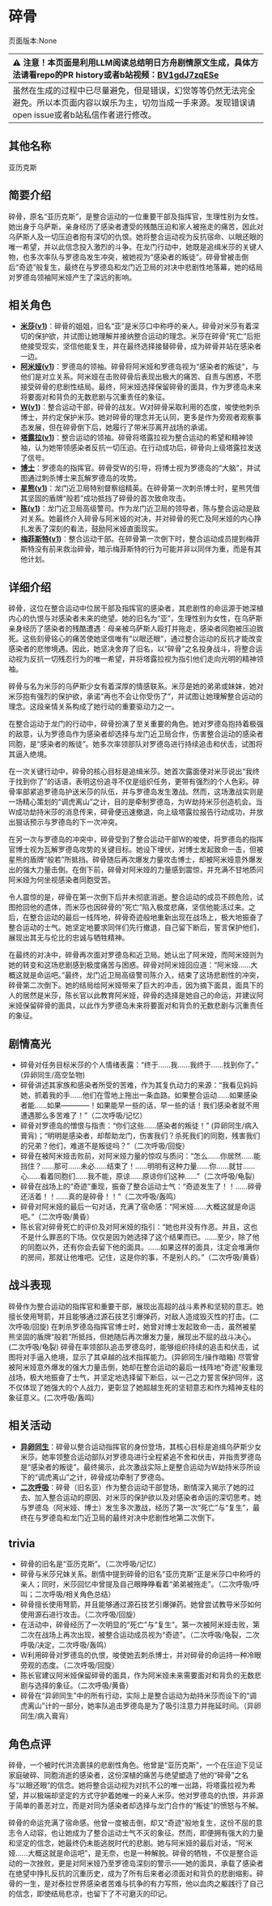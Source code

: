 # 碎骨
页面版本:None
 

| :warning: 注意！本页面是利用LLM阅读总结明日方舟剧情原文生成，具体方法请看repo的PR history或者b站视频：[BV1gdJ7zqESe](https://www.bilibili.com/video/BV1gdJ7zqESe/)         |
|:----------------------------|
| 虽然在生成的过程中已尽量避免，但是错误，幻觉等等仍然无法完全避免。所以本页面内容以娱乐为主，切勿当成一手来源。发现错误请open issue或者b站私信作者进行修改。|



## 其他名称
亚历克斯
## 简要介绍
碎骨，原名“亚历克斯”，是整合运动的一位重要干部及指挥官，生理性别为女性。她出身于乌萨斯，亲身经历了感染者遭受的残酷压迫和家人被拖走的痛苦，因此对乌萨斯人及一切压迫者抱有深切的仇恨。她将整合运动视为反抗宿命、以眼还眼的唯一希望，并以此信念投入激烈的斗争。在龙门行动中，她既是追缉米莎的关键人物，也多次率队与罗德岛发生冲突，被她视为“感染者的叛徒”。碎骨曾被击倒后“奇迹”般复生，最终在与罗德岛和龙门近卫局的对决中悲剧性地落幕，她的结局对罗德岛领袖阿米娅产生了深远的影响。
## 相关角色
-   **[米莎](extended_char_mi_sha.md)([v1](../chars/extended_char_mi_sha.md))**：碎骨的姐姐，旧名“亚”是米莎口中称呼的亲人。碎骨对米莎有着深切的保护欲，并试图让她理解并接纳整合运动的理念。米莎在碎骨“死亡”后拒绝接受现实，坚信他能复生，并在最终选择接替碎骨，成为碎骨并站在感染者一边。
-   **[阿米娅](char_002_amiya.md)([v1](../chars/char_002_amiya.md))**：罗德岛的领袖。碎骨将阿米娅和罗德岛视为“感染者的叛徒”，与他们是对立关系。阿米娅在击败碎骨后表现出极大的痛苦、自责与困惑，不愿接受碎骨的悲剧性结局。最终，阿米娅选择保留碎骨的面具，作为罗德岛未来将要面对和背负的无数悲剧与沉重责任的象征。
-   **[W](char_113_cqbw.md)([v1](../chars/char_113_cqbw.md))**：整合运动干部，碎骨的战友。W对碎骨采取利用的态度，唆使他刺杀博士，并约定保护米莎。她对碎骨的理念并无认同，更多是作为旁观者观察事态发展，但在碎骨倒下后，她履行了带米莎离开战场的承诺。
-   **[塔露拉](extended_char_ta_lu_la.md)([v1](../chars/extended_char_ta_lu_la.md))**：整合运动的领袖。碎骨将塔露拉视为整合运动的希望和精神领袖，认为她带领感染者反抗一切压迫。在行动成功后，碎骨向上级塔露拉发送了信号。
-   **[博士](extended_char_bo_shi.md)**：罗德岛的指挥官。碎骨受W的引导，将博士视为罗德岛的“大脑”，并试图通过刺杀博士来瓦解罗德岛的攻势。
-   **[星熊](char_136_hsguma.md)([v1](../chars/char_136_hsguma.md))**：龙门近卫局特别督察组精英。在碎骨第一次刺杀博士时，星熊凭借其坚固的盾牌“般若”成功抵挡了碎骨的首次致命攻击。
-   **[陈](char_010_chen.md)([v1](../chars/char_010_chen.md))**：龙门近卫局高级警司。作为龙门近卫局的领导者，陈与整合运动是敌对关系。她最终介入碎骨与阿米娅的对决，并对碎骨的死亡及阿米娅的内心挣扎发表了深刻的看法，鼓励阿米娅直面现实。
-   **[梅菲斯特](extended_char_mei_fei_si_te.md)([v1](../chars/extended_char_mei_fei_si_te.md))**：整合运动干部。在碎骨第一次倒下时，整合运动成员提到梅菲斯特没有前来救治碎骨，暗示梅菲斯特的行为可能并非以同伴为重，而是有其他计划。
## 详细介绍
碎骨，这位在整合运动中位居干部及指挥官的感染者，其悲剧性的命运源于她深植内心的仇恨与对感染者未来的绝望。她的旧名为“亚”，生理性别为女性，在乌萨斯亲身经历了感染者的残酷遭遇：母亲被乌萨斯人殴打并拖走，感染者同胞被压迫致死。这些刻骨铭心的痛苦使她坚信唯有“以眼还眼”，通过整合运动的反抗才能改变感染者的悲惨境遇。因此，她坚决舍弃了旧名，以“碎骨”之名投身战斗，将整合运动视为反抗一切残忍行为的唯一希望，并将塔露拉视为指引他们走向光明的精神领袖。

碎骨与名为米莎的乌萨斯少女有着深厚的情感联系。米莎是她的弟弟或妹妹，她对米莎抱有强烈的保护欲，承诺“再也不会让你受伤了”，并试图让她理解整合运动的理念。这段亲情关系构成了她行动的重要驱动力之一。

在整合运动于龙门的行动中，碎骨扮演了至关重要的角色。她对罗德岛抱持着极强的敌意，认为罗德岛作为感染者却选择与龙门近卫局合作，伤害整合运动的感染者同胞，是“感染者的叛徒”。她多次率领部队对罗德岛进行持续追击和伏击，试图将其逼入绝境。

在一次关键行动中，碎骨的核心目标是追缉米莎。她首次露面便对米莎说出“我终于找到你了”的话语，表明这份追寻不仅是组织任务，更带有强烈的个人色彩。碎骨率部紧追罗德岛护送米莎的队伍，并与罗德岛发生激战。然而，这场激战实则是一场精心策划的“调虎离山”之计，目的是牵制罗德岛，为W劫持米莎创造机会。当W成功劫持米莎的消息传来，碎骨便迅速撤退，向上级塔露拉报告行动成功，并放出狠话预示与罗德岛的下一次冲突。

在另一次与罗德岛的冲突中，碎骨受到了整合运动干部W的唆使，将罗德岛的指挥官博士视为瓦解罗德岛攻势的关键目标。她设下埋伏，对博士发起致命一击，但被星熊的盾牌“般若”所抵挡。碎骨随后再次爆发力量攻击博士，却被阿米娅意外爆发出的强大力量击倒。在倒下前，碎骨对阿米娅的力量感到震惊，并充满不甘地质问阿米娅为何坐视感染者同胞受苦。

令人震惊的是，碎骨在第一次倒下后并未彻底消逝。整合运动的成员不顾危险，试图抢回他的遗体，而米莎也因碎骨的“死亡”陷入极度悲痛，坚信他能活过来。之后，在整合运动的最后一线阵地，碎骨奇迹般地重新出现在战场上，极大地振奋了整合运动的士气。她坚定地要求同伴们先行撤退，自己留下断后，誓言保护他们，展现出其无与伦比的忠诚与牺牲精神。

在最终的对决中，碎骨再次面对罗德岛和近卫局。她认出了阿米娅，而阿米娅则为她的转变和这场悲剧感到极度痛苦与困惑。碎骨对阿米娅回应道：“阿米娅......大概这就是命运吧。”最终，龙门近卫局高级警司陈介入，结束了这场悲剧性的冲突，碎骨第二次倒下。她的结局给阿米娅带来了巨大的冲击，因为摘下面具，面具下的人的居然是米莎，陈长官以此教育阿米娅，碎骨的选择是她自己的命运，并建议阿米娅保留碎骨的面具，以此作为罗德岛未来将要面对和背负的无数悲剧与沉重责任的象征。
## 剧情高光
*   碎骨对任务目标米莎的个人情绪表露：“终于......我......我终于......找到你了。” (异卵同生/高空坠物)
*   碎骨讲述其家族和感染者所受的苦难，作为其复仇动力的来源：“我看见妈妈她，抓着我的手......他们在雪地上拖出一条血路。如果整合运动......如果感染者能......如果————！如果能早一些的话，早一些的话！我们感染者就不用遭遇那么多苦难了！”（二次呼吸/记忆）
*   碎骨对罗德岛的憎恨与指责：“你们这些......感染者的叛徒！” (异卵同生/病入膏肓)；“明明是感染者，却帮助龙门，伤害我们？杀死我们的同胞，残害我们的兄弟？他们，难道不是叛徒吗？”（二次呼吸/回旋）
*   碎骨在被阿米娅击败前，对阿米娅力量的惊叹与质问：“怎么......你居然......能挡住？......那可......未必......结束了！......明明有这种力量......你......就甘......心......看着同胞们......我不能，原谅......原谅你们这种......”（二次呼吸/龟裂）
*   碎骨在战场上的“奇迹”重现，振奋了整合运动士气：“奇迹发生了！！......碎骨还活着！！......真的是碎骨！！”（二次呼吸/轰鸣）
*   碎骨对阿米娅的最后一句对话，充满了宿命感：“阿米娅......大概这就是命运吧。”（二次呼吸/黄昏）
*   陈长官对碎骨死亡的评价及对阿米娅的指引：“她也并没有作恶。并且，这也不是什么罪恶的下场。仅仅是因为她选择了这个结果而已。......至少，除了他的同胞以外，还有你会去留下他的面具。......如果这样的面具，注定会堆满你的房间，那就让他堆吧。记住，这是你的事，不是别人的。”（二次呼吸/黄昏）
## 战斗表现
碎骨作为整合运动的指挥官和重要干部，展现出高超的战斗素养和坚韧的意志。她擅长使用弩箭，并且能够通过源石技艺引爆弹药，对敌人造成毁灭性的打击。(二次呼吸/回旋) 在刺杀罗德岛指挥官博士时，她曾对博士发起致命一击，虽然被星熊坚固的盾牌“般若”所抵挡，但她随后再次爆发力量，展现出不屈的战斗决心。(二次呼吸/龟裂) 碎骨在率领部队追击罗德岛时，能够组织持续的追击和伏击，试图将对手逼入绝境，显示了其卓越的战术指挥能力。(异卵同生/操作暗箱) 尽管曾被阿米娅意外爆发的强大力量击倒，她却在整合运动的最后一线阵地“奇迹”般重现战场，极大地振奋了士气，并坚定地选择留下断后，以一己之力誓言保护同伴，这不仅体现了她强大的个人战力，更彰显了她超越生死的坚韧意志和作为精神支柱的象征意义。(二次呼吸/轰鸣)
## 相关活动
-   **[异卵同生](../stories/main_2.md)**：碎骨以整合运动指挥官的身份登场，其核心目标是追缉乌萨斯少女米莎。她率领整合运动部队对罗德岛进行全程紧追不舍和伏击，并指责罗德岛是“感染者的叛徒”。最终揭示，此次激战实际上是整合运动为W劫持米莎所设下的“调虎离山”之计，碎骨成功牵制了罗德岛。
-   **[二次呼吸](../stories/main_3.md)**：碎骨（旧名亚）作为整合运动干部登场，剧情深入揭示了她的过去、加入整合运动的原因、对米莎的保护欲以及对感染者命运的深切思考。她与罗德岛（阿米娅、博士）发生多次激战，经历了第一次“死亡”与“复生”，最终在与罗德岛和龙门近卫局的最终对决中悲剧性地第二次倒下。
## trivia
*   碎骨的旧名是“亚历克斯”。（二次呼吸/记忆）
*   碎骨与米莎兄妹关系。剧情中提到碎骨的旧名“亚历克斯”正是米莎口中称呼的亲人；同时，米莎回忆中曾提及自己眼睁睁看着“弟弟被拖走”。（二次呼吸/呼叫；二次呼吸/相关角色总结）
*   碎骨擅长使用弩箭，并且能够通过源石技艺引爆弹药。她曾尝试教导米莎如何使用源石进行攻击。（二次呼吸/回旋）
*   在活动中，碎骨经历了一次明显的“死亡”与“复生”。第一次被阿米娅击败，第二次在战场上再次出现，被整合运动成员视为“奇迹”。（二次呼吸/龟裂，二次呼吸/决定，二次呼吸/轰鸣）
*   W利用碎骨对罗德岛的仇恨，唆使她去刺杀博士，并对碎骨的命运持一种冷眼旁观的态度。（二次呼吸/回旋）
*   陈长官建议阿米娅保留碎骨的面具，作为阿米娅未来需要面对和背负的无数悲剧与选择的象征。（二次呼吸/黄昏）
*   碎骨在“异卵同生”中的所有行动，实际上是整合运动为劫持米莎而设下的“调虎离山”计的一部分，她率队追击罗德岛是为了吸引注意力并拖延时间。（异卵同生/病入膏肓）
## 角色点评
碎骨，一个被时代洪流裹挟的悲剧性角色。他曾是“亚历克斯”，一个在压迫下见证家庭破碎、同胞消逝的感染者，这份深植的痛苦与绝望塑造了他的“碎骨”之名与“以眼还眼”的信念。她将整合运动视为对抗不公的唯一出路，将塔露拉视为希望，并以极端却坚定的方式守护着她唯一的亲人米莎。他对罗德岛的仇恨，并非源于简单的善恶对立，而是对同为感染者却选择与龙门合作的“叛徒”的愤怒与不解。

碎骨的命运充满了宿命感。他曾一度被击倒，却又“奇迹”般地复生，这份不屈的意志令人动容，也让她成为了整合运动士气不灭的象征。然而，即便拥有强大的力量和坚定的信念，她最终仍未能逃脱时代的悲剧。她与阿米娅的最后对话，“阿米娅......大概这就是命运吧”，是无奈，也是一种解脱。碎骨的牺牲，不仅是整合运动的一次挫败，更是对阿米娅乃至罗德岛深刻的警示——她的面具，承载了感染者在绝望中挣扎反抗的沉重历史，成为了所有后来者必须面对和背负的悲剧缩影。碎骨的一生，是对泰拉世界感染者苦难与抗争的有力写照，他以血肉之躯践行了自己的信念，即使结局悲凉，也留下了不可磨灭的印记。
